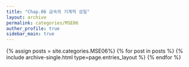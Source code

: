 ```yaml
---
title: "Chap.06 금속의 기계적 성질"
layout: archive
permalink: categories/MSE06
auther_profile: true
sidebar_main: true
---
```


{% assign posts = site.categories.MSE06%}
{% for post in posts %} {% include archive-single.html type=page.entries_layout %} {% endfor %}
